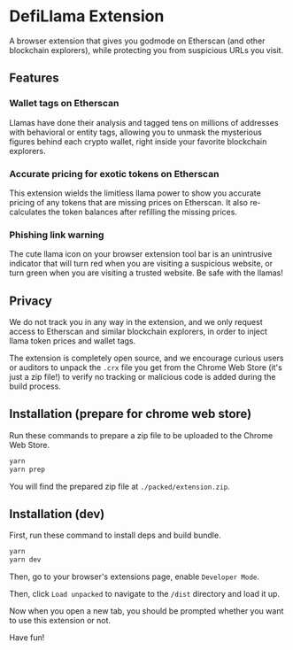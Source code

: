 # DefiLlama Extension

A browser extension that gives you godmode on Etherscan (and other blockchain explorers), while protecting you from suspicious URLs you visit.

## Features

### Wallet tags on Etherscan

Llamas have done their analysis and tagged tens on millions of addresses with behavioral or entity tags, allowing you to unmask the mysterious figures behind each crypto wallet, right inside your favorite blockchain explorers.

### Accurate pricing for exotic tokens on Etherscan

This extension wields the limitless llama power to show you accurate pricing of any tokens that are missing prices on Etherscan. It also re-calculates the token balances after refilling the missing prices.

### Phishing link warning

The cute llama icon on your browser extension tool bar is an unintrusive indicator that will turn red when you are visiting a suspicious website, or turn green when you are visiting a trusted website. Be safe with the llamas!

## Privacy

We do not track you in any way in the extension, and we only request access to Etherscan and similar blockchain explorers, in order to inject llama token prices and wallet tags.

The extension is completely open source, and we encourage curious users or auditors to unpack the `.crx` file you get from the Chrome Web Store (it's just a zip file!) to verify no tracking or malicious code is added during the build process.

## Installation (prepare for chrome web store)

Run these commands to prepare a zip file to be uploaded to the Chrome Web Store.

```bash
yarn
yarn prep
```

You will find the prepared zip file at `./packed/extension.zip`.

## Installation (dev)

First, run these command to install deps and build bundle.

```bash
yarn
yarn dev
```

Then, go to your browser's extensions page, enable `Developer Mode`.

Then, click `Load unpacked` to navigate to the `/dist` directory and load it up.

Now when you open a new tab, you should be prompted whether you want to use this extension or not.

Have fun!
